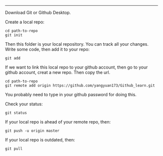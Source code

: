 ---------------------------------------
Download Git or Github Desktop.

Create a local repo:

    cd path-to-repo
    git init

Then this folder is your local repository. You can track all your changes.
Write some code, then add it to your repo:

    git add

If we want to link this local repo to your github account, then go to your github account, creat a new repo. Then copy the url.

    cd path-to-repo
    git remote add origin https://github.com/yangyuan173/Github_learn.git 

You probably need to type in your github password for doing this.

Check your status:

    git status
    
If your local repo is ahead of your remote repo, then:

    git push -u origin master
    
If your local repo is outdated, then:

    git pull


